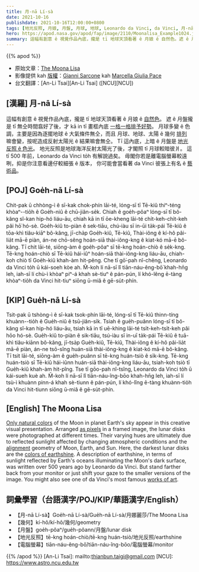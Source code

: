 ```yaml
---
title: 月-nā Lí-sà
date: 2021-10-16
publishdate: 2021-10-16T12:00:00+0800
tags: [地光反照, 月娘, 月盤, 月球, 地球, Leonardo da Vinci, da Vinci, 月-nā Lí-sà]
hero: https://apod.nasa.gov/apod/fap/image/2110/Moonalisa_Example1024.jpg
summary: 這幅有創意 ê 視覺作品內底，攏是 tī 地球天頂看著 ê 月娘 ê 自然色。遮 ê 月盤攏是 tī 無仝時間翕好了後，才 kā in tī 畫框內底一格一格排予好勢。
---
```


{{% apod %}}

- 原始文章：[The Moona Lisa](https://apod.nasa.gov/apod/ap211016.html)
- 影像提供 kah [版權][copyright]：[Gianni Sarcone](https://en.wikipedia.org/wiki/Gianni_A._Sarcone) kah [Marcella Giulia Pace](https://greenflash.photo/about-me/)
- 台文翻譯：[An-Li Tsai][An-Li Tsai] ([NCU][NCU])

## [漢羅] 月-nā Lí-sà
這幅有創意 ê 視覺作品內底，攏是 tī 地球天頂看著 ê 月娘 ê [自然色][Only natural colors]。
遮 ê 月盤攏是 tī 無仝時間翕好了後，才 kā in tī 畫框內底 [一格一格排予好勢][as pixels]。
月球多變 ê 色調，主要是因為逐擺地球 ê 大氣條件無仝，而且 月球、地球、太陽 ê 幾何 [排列][alignment] 嘛會變，按呢造成反射太陽光 ê 結果嘛會無仝。
Tī 這內底，上暗 ê 月盤是 [地光反照 ê 色光][colors of earthshine]。
地光反照是地球海洋反射太陽光了後，才閣照 tī 月球較暗彼爿。
這 tī 500 年前，Leonardo da Vinci to̍h 有解說過矣。
毋閣你若是離電腦螢幕較遠咧，抑是你注意看邊仔較細張 ê 版本，
你可能會當看著 da Vinci 彼張上有名 ê [藝術品][works of art]。

## [POJ] Goe̍h-nā Lí-sà
Chit-pak ū chhòng-ì ê sī-kak chok-phín lāi-té, lóng-sī tī Tē-kiû thiⁿ-téng khòaⁿ--tio̍h ê Goe̍h-niû ê chū-jiân-se̍k.
Chiah ê goe̍h-pôaⁿ lóng-sī tī bô-kâng sî-kan hip-hó liáu-āu, chiah kā in tī ōe-kheng lāi-té chi̍t-keh-chi̍t-keh pâi hō͘ hó-sè.
Goe̍h-kiû to-piàn ê sek-tiāu, chú-iàu sī in-ūi ta̍k-pái Tē-kiû ê tōa-khì tiâu-kiāⁿ bô-kâng, jī-cha̍p Goe̍h-kiû, Tē-kiû, Thài-iông ê kí-hô pâi-lia̍t mā-ē piàn, án-ne chō-sêng hoán-siā thài-iông-kng ê kiat-kó mā-ē bô-kâng.
Tī chit lāi-té, siōng-àm ê goe̍h-pôaⁿ sī tē-kng hoán-chiò ê se̍k-kng.
Tē-kng hoán-chiò sī Tē-kiû hái-iûⁿ hoán-siā thài-iông-kng liáu-āu, chiah-koh chiò tī Goe̍h-kiû khah-àm hit-pêng.
Che tī gō͘-pah nî-chêng, Leonardo da Vinci to̍h ū kái-soeh kòe ah.
M̄-koh lí nā-sī lî tiān-náu-êng-bō͘ khah-hn̄g leh, iah-sī lí chù-ì khòaⁿ piⁿ-á khah sè-tiuⁿ ê pán-pún,
lí khó-lêng ē-tàng khòaⁿ-tio̍h da Vinci hit-tiuⁿ siōng ū-miâ ê gē-su̍t-phín.

## [KIP] Gue̍h-nā Lí-sà
Tsit-pak ū tshòng-ì ê sī-kak tsok-phín lāi-té, lóng-sī tī Tē-kiû thinn-tíng khuànn--tio̍h ê Gue̍h-niû ê tsū-jiân-si̍k.
Tsiah ê gue̍h-puânn lóng-sī tī bô-kâng sî-kan hip-hó liáu-āu, tsiah kā in tī uē-khing lāi-té tsi̍t-keh-tsi̍t-keh pâi hōo hó-sè.
Gue̍h-kiû to-piàn ê sik-tiāu, tsú-iàu sī in-uī ta̍k-pái Tē-kiû ê tuā-khì tiâu-kiānn bô-kâng, jī-tsa̍p Gue̍h-kiû, Tē-kiû, Thài-iông ê kí-hô pâi-lia̍t mā-ē piàn, án-ne tsō-sîng huán-siā thài-iông-kng ê kiat-kó mā-ē bô-kâng.
Tī tsit lāi-té, siōng-àm ê gue̍h-puânn sī tē-kng huán-tsiò ê si̍k-kng.
Tē-kng huán-tsiò sī Tē-kiû hái-iûnn huán-siā thài-iông-kng liáu-āu, tsiah-koh tsiò tī Gue̍h-kiû khah-àm hit-pîng.
Tse tī gōo-pah nî-tsîng, Leonardo da Vinci to̍h ū kái-sueh kuè ah.
M̄-koh lí nā-sī lî tiān-náu-îng-bōo khah-hn̄g leh, iah-sī lí tsù-ì khuànn pinn-á khah sè-tiunn ê pán-pún,
lí khó-lîng ē-tàng khuànn-tio̍h da Vinci hit-tiunn siōng ū-miâ ê gē-su̍t-phín.

## [English] The Moona Lisa
[Only natural colors][Only natural colors] of the Moon in planet Earth's sky appear in this creative visual presentation.
Arranged [as pixels][as pixels] in a framed image, the lunar disks were photographed at different times.
Their varying hues are ultimately due to reflected sunlight affected by changing atmospheric conditions and the [alignment][alignment] geometry of Moon, Earth, and Sun.
Here, the darkest lunar disks are the [colors of earthshine][colors of earthshine].
A description of earthshine, in terms of sunlight reflected by Earth's oceans illuminating the Moon's dark surface, was written over 500 years ago by Leonardo da Vinci.
But stand farther back from your monitor or just shift your gaze to the smaller versions of the image.
You might also see one of da Vinci's most famous [works of art][works of art].

## 詞彙學習（台語漢字/POJ/KIP/華語漢字/English）
- 【月-nā Lí-sà】Goe̍h-nā Lí-sà/Gue̍h-nā Lí-sà/月娜麗莎/The Moona Lisa
- 【幾何】kí-hô/kí-hô/幾何/geometry
- 【月盤】goe̍h-pôaⁿ/gue̍h-pôann/月盤/lunar disk
- 【地光反照】tē-kng hoán-chiò/tē-kng huán-tsiò/地光反照/earthshine
- 【電腦螢幕】tiān-náu-êng-bō͘/tiān-náu-îng-bōo/電腦螢幕/monitor

{{% /apod %}}
[An-Li Tsai]: mailto:thianbun.taigi@gmail.com
[NCU]: https://www.astro.ncu.edu.tw

[copyright]: https://apod.nasa.gov/apod/fap/lib/about_apod.html#srapply

[Only natural colors]:https://apod.nasa.gov/apod/ap201111.html
[as pixels]:https://en.wikipedia.org/wiki/Gianni_A._Sarcone#/media/File:Gianni_Sarcone,_2001,_Master_of_Number,_mixed_media_-_collage,_76_x_76_cm,_Museum_of_Illusions,_Kuala_Lumpur.jpg
[alignment]:https://svs.gsfc.nasa.gov/4874
[colors of earthshine]:https://apod.nasa.gov/apod/ap210710.html
[works of art]:https://artsandculture.google.com/asset/portrait-of-lisa-gherardini-wife-of-francesco-del-giocondo-known-as-monna-lisa-la-gioconda-or-mona-lisa-1503-1519-leonardo-di-ser-piero-da-vinci-dit-l%C3%A9onard-de-vinci-1452-1519-paris-mus%C3%A9e-du-louvre/uQGZ28lYUJ3OGw?hl=en
